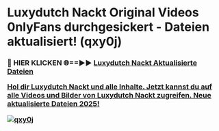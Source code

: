 # Luxydutch Nackt Original Videos 0nlyFans durchgesickert - Dateien aktualisiert! (qxy0j)

<h3>🔴 HIER KLICKEN 🌐==►► <a href="https://tinyurl.com/h6vf6nb8" rel="nofollow">Luxydutch Nackt Aktualisierte Dateien

Hol dir Luxydutch Nackt und alle Inhalte. Jetzt kannst du auf alle Videos und Bilder von Luxydutch Nackt zugreifen. Neue aktualisierte Dateien 2025!

[![qxy0j](https://i.imgur.com/sD4kR3V.gif)](https://tinyurl.com/h6vf6nb8)
